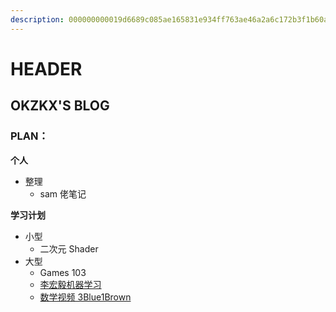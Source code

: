 ```yaml
---
description: 000000000019d6689c085ae165831e934ff763ae46a2a6c172b3f1b60a8ce26f
---
```

# HEADER

## OKZKX'S BLOG

### PLAN：

**个人**

* 整理
  * sam 佬笔记

**学习计划**

* 小型
  * 二次元 Shader
* 大型
  * Games 103
  * [李宏毅机器学习](https://www.bilibili.com/video/BV1JE411g7XF)
  * [数学视频 3Blue1Brown](https://space.bilibili.com/88461692/)
